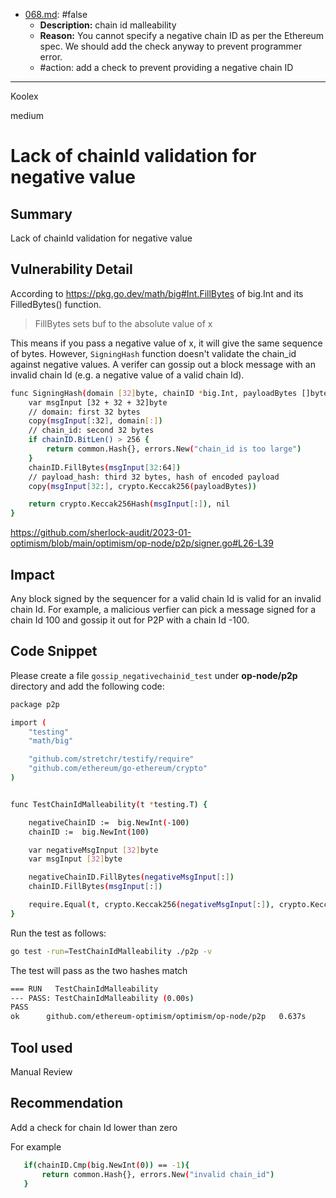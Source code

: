 
- [068.md](processed/false-but-actionable/go/068.md): #false
  - **Description:** chain id malleability
  - **Reason:** You cannot specify a negative chain ID as per the Ethereum spec. We should add the check anyway to prevent programmer error.
  - #action: add a check to prevent providing a negative chain ID

---

Koolex

medium

# Lack of chainId validation for negative value

## Summary
Lack of chainId validation for negative value

## Vulnerability Detail
According to https://pkg.go.dev/math/big#Int.FillBytes of big.Int and its FilledBytes() function.
> FillBytes sets buf to the absolute value of x

This means if you pass a negative value of x, it will give the same sequence of bytes. However, `SigningHash` function doesn't validate the chain_id against negative values. A verifer can gossip out a block message with an invalid chain Id (e.g. a negative value of a valid chain Id).  

```sh
func SigningHash(domain [32]byte, chainID *big.Int, payloadBytes []byte) (common.Hash, error) {
	var msgInput [32 + 32 + 32]byte
	// domain: first 32 bytes
	copy(msgInput[:32], domain[:])
	// chain_id: second 32 bytes
	if chainID.BitLen() > 256 {
		return common.Hash{}, errors.New("chain_id is too large")
	}
	chainID.FillBytes(msgInput[32:64])
	// payload_hash: third 32 bytes, hash of encoded payload
	copy(msgInput[32:], crypto.Keccak256(payloadBytes))

	return crypto.Keccak256Hash(msgInput[:]), nil
}
```
https://github.com/sherlock-audit/2023-01-optimism/blob/main/optimism/op-node/p2p/signer.go#L26-L39

## Impact
Any block signed by the sequencer for a valid chain Id is valid for an invalid chain Id. For example, a malicious verfier can pick a message signed for a chain Id 100 and gossip it out for P2P with a chain Id -100.

## Code Snippet
Please create a file `gossip_negativechainid_test` under **op-node/p2p** directory and add the following code:

```sh
package p2p

import (
	"testing"
	"math/big"

	"github.com/stretchr/testify/require"
	"github.com/ethereum/go-ethereum/crypto"
)


func TestChainIdMalleability(t *testing.T) {

	negativeChainID :=	big.NewInt(-100)
	chainID :=	big.NewInt(100)

	var negativeMsgInput [32]byte
	var msgInput [32]byte

	negativeChainID.FillBytes(negativeMsgInput[:])
	chainID.FillBytes(msgInput[:])

	require.Equal(t, crypto.Keccak256(negativeMsgInput[:]), crypto.Keccak256(msgInput[:]))
}
```

Run the test as follows:

```sh
go test -run=TestChainIdMalleability ./p2p -v
```

The test will pass as the two hashes match

```sh
=== RUN   TestChainIdMalleability
--- PASS: TestChainIdMalleability (0.00s)
PASS
ok  	github.com/ethereum-optimism/optimism/op-node/p2p	0.637s
```

## Tool used

Manual Review

## Recommendation
Add a check for chain Id lower than zero 

For example
 
 ```sh
	if(chainID.Cmp(big.NewInt(0)) == -1){
		return common.Hash{}, errors.New("invalid chain_id")
	}
```
 